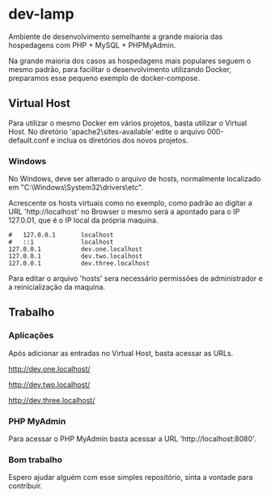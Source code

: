 # dev-lamp

Ambiente de desenvolvimento semelhante a grande maioria das hospedagens com PHP + MySQL + PHPMyAdmin.

Na grande maioria dos casos as hospedagens mais populares seguem o mesmo padrão, para facilitar o desenvolvimento utilizando Docker, preparamos esse pequeno exemplo de docker-compose.

## Virtual Host

Para utilizar o mesmo Docker em vários projetos, basta utilizar o Virtual Host.
No diretório 'apache2\sites-available' edite o arquivo 000-default.conf e inclua os diretórios dos novos projetos.

### Windows

No Windows, deve ser alterado o arquivo de hosts, normalmente localizado em "C:\Windows\System32\drivers\etc\".

Acrescente os hosts virtuais como no exemplo, como padrão ao digitar a URL 'http://localhost' no Browser o mesmo será a apontado para o IP 127.0.01, que é o IP local da própria maquina.  


    #	127.0.0.1       localhost
    #	::1             localhost
    127.0.0.1           dev.one.localhost
	127.0.0.1           dev.two.localhost
	127.0.0.1           dev.three.localhost

Para editar o arquivo 'hosts' sera necessário permissões de administrador e a reinicialização da maquina.

## Trabalho

### Aplicações

Após adicionar as entradas no Virtual Host, basta acessar as URLs.

http://dev.one.localhost/

http://dev.two.localhost/

http://dev.three.localhost/

### PHP MyAdmin

Para acessar o PHP MyAdmin basta acessar a URL 'http://localhost:8080'.

### Bom trabalho

Espero ajudar alguém com esse simples repositório, sinta a vontade para contribuir. 
